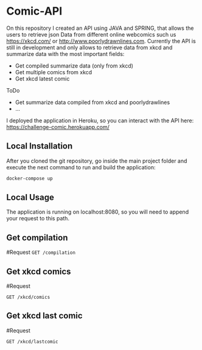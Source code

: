 # Comic-API


On this repository I created an API using JAVA and SPRING, that allows the users to retrieve json Data from different
 online webcomics such us https://xkcd.com/ or http://www.poorlydrawnlines.com. Currently the API is still in development
 and only allows to retrieve data from xkcd and summarize data with the most important fields:

 * Get compiled summarize data (only from xkcd)
 * Get multiple comics from xkcd
 * Get xkcd latest comic
 
 ToDo
 * Get summarize data compiled from xkcd and poorlydrawlines
 * ...

I deployed the application in Heroku, so you can interact with the API here: https://challenge-comic.herokuapp.com/

## Local Installation

After you cloned the git repository, go inside the main project folder and execute the next command to run and build
the application: 

```bash
docker-compose up
```

## Local Usage
The application is running on localhost:8080, so you will need to append your request to this path. 

## Get compilation
#Request
`GET /compilation`

## Get xkcd comics
#Request

`GET /xkcd/comics`

## Get xkcd last comic
#Request

`GET /xkcd/lastcomic`